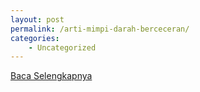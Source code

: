 ```yaml
---
layout: post
permalink: /arti-mimpi-darah-berceceran/
categories:
    - Uncategorized
---
```


[Baca Selengkapnya](/08)